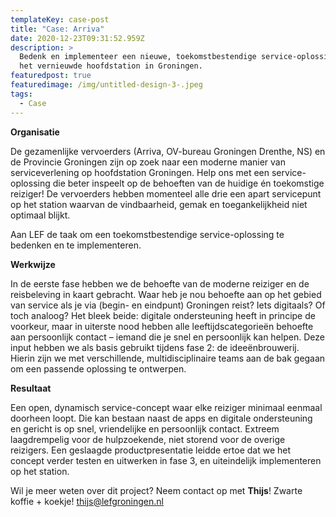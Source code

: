 ```yaml
---
templateKey: case-post
title: "Case: Arriva"
date: 2020-12-23T09:31:52.959Z
description: >
  Bedenk en implementeer ​​een nieuwe, toekomstbestendige service-oplossing voor
  het vernieuwde hoofdstation in Groningen.
featuredpost: true
featuredimage: /img/untitled-design-3-.jpeg
tags:
  - Case
---
```

**Organisatie** 

De gezamenlijke vervoerders (Arriva, OV-bureau Groningen Drenthe, NS) en de Provincie Groningen zijn op zoek naar een moderne manier van serviceverlening op hoofdstation Groningen. Help ons met een service-oplossing die beter inspeelt op de behoeften van de huidige én toekomstige reiziger! De vervoerders hebben momenteel alle drie een apart servicepunt op het station waarvan de vindbaarheid, gemak en toegankelijkheid niet optimaal blijkt. 

Aan LEF de taak om een toekomstbestendige service-oplossing te bedenken en te implementeren.

**Werkwijze**

In de eerste fase hebben we de behoefte van de moderne reiziger en de reisbeleving in kaart gebracht. Waar heb je nou behoefte aan op het gebied van service als je via (begin- en eindpunt) Groningen reist? Iets digitaals? Of toch analoog? Het bleek beide: digitale ondersteuning heeft in principe de voorkeur, maar in uiterste nood hebben alle leeftijdscategorieën behoefte aan persoonlijk contact – iemand die je snel en persoonlijk kan helpen. Deze input hebben we als basis gebruikt tijdens fase 2: de ideeënbrouwerij. Hierin zijn we met verschillende, multidisciplinaire teams aan de bak gegaan om een passende oplossing te ontwerpen.  

**Resultaat**

Een open, dynamisch service-concept waar elke reiziger minimaal eenmaal doorheen loopt. Die kan bestaan naast de apps en digitale ondersteuning en gericht is op snel, vriendelijke en persoonlijk contact. Extreem laagdrempelig voor de hulpzoekende, niet storend voor de overige reizigers. Een geslaagde productpresentatie leidde ertoe dat we het concept verder testen en uitwerken in fase 3, en uiteindelijk implementeren op het station.

Wil je meer weten over dit project? Neem contact op met **Thijs**! Zwarte koffie + koekje! thijs@lefgroningen.nl